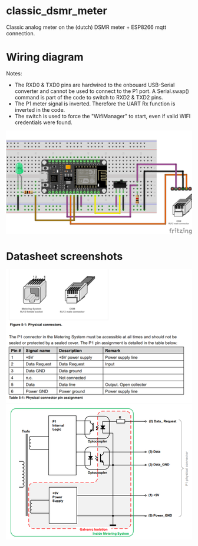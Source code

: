 # classic_dsmr_meter
Classic analog meter on the (dutch) DSMR meter + ESP8266 mqtt connection.

# Wiring diagram
Notes:
* The RXD0 & TXD0 pins are hardwired to the onbouard USB-Serial converter and cannot be used to connect to the P1 port. A Serial.swap() command is part of the code to switch to RXD2 & TXD2 pins.
* The P1 meter signal is inverted. Therefore the UART Rx function is inverted in the code.
* The switch is used to force the "WifiManager" to start, even if valid WIFI credentials were found.

![This is an image](./images/SmartMeterSketch.png)

# Datasheet screenshots
![This is an image](./images/p1_connectors.png)
![This is an image](./images/p1_internals.png)
